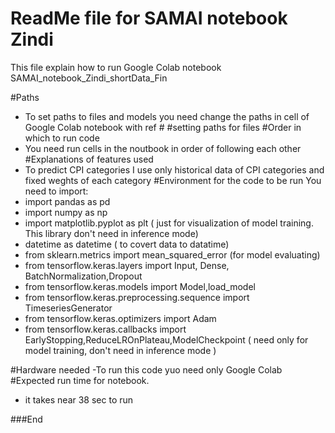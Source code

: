 # ReadMe file for SAMAI notebook Zindi
This file explain how to run Google Colab notebook SAMAI_notebook_Zindi_shortData_Fin


#Paths
- To set paths to  files and models you need change the paths in cell of Google Colab notebook with ref # #setting paths for files 
#Order in which to run code
- You need run  cells in the noutbook in order of following each other
#Explanations of features used
- To predict CPI categories I use only historical data of CPI categories and fixed weghts of each category
#Environment for the code to be run
You need to import:
- import pandas as pd
- import numpy as np
- import matplotlib.pyplot as plt ( just for visualization of model training. This library don't need in inference mode)
- datetime as datetime ( to covert data to datatime)
- from sklearn.metrics import mean_squared_error (for model evaluating)
- from tensorflow.keras.layers import Input, Dense, BatchNormalization,Dropout
- from tensorflow.keras.models import Model,load_model
- from tensorflow.keras.preprocessing.sequence import TimeseriesGenerator
- from tensorflow.keras.optimizers import Adam
- from tensorflow.keras.callbacks import EarlyStopping,ReduceLROnPlateau,ModelCheckpoint ( need only for model training, don't need in inference mode )

#Hardware needed
-To run this code yuo need only Google Colab
#Expected run time for notebook.
- it takes near 38 sec to run



###End
